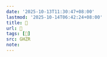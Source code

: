 ```yaml
---
date: '2025-10-13T11:30:47+08:00'
lastmod: '2025-10-14T06:42:24+08:00'
title: 󰧇
url: 󰧇
tags: [𧔠]
src: GHZR
note:
---
```

